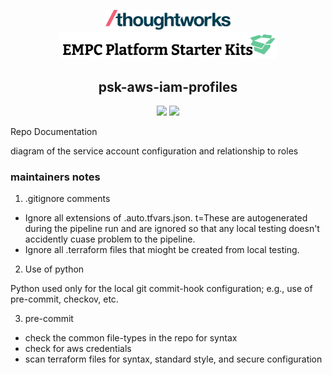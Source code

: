 <div align="center">
	<p>
	<img alt="Thoughtworks Logo" src="https://raw.githubusercontent.com/ThoughtWorks-DPS/static/master/thoughtworks_flamingo_wave.png?sanitize=true" width=200 /><br />
	<img alt="DPS Title" src="https://raw.githubusercontent.com/ThoughtWorks-DPS/static/master/EMPCPlatformStarterKitsImage.png?sanitize=true" width=350/><br />
	<h2>psk-aws-iam-profiles</h2>
	<a href="https://opensource.org/licenses/MIT"><img src="https://img.shields.io/github/license/ThoughtWorks-DPS/lab-iam-profiles"></a> <a href="https://aws.amazon.com"><img src="https://img.shields.io/badge/-deployed-blank.svg?style=social&logo=amazon"></a>
	</p>
</div>


Repo Documentation

diagram of the service account configuration and relationship to roles

### maintainers notes

1. .gitignore comments

* Ignore all extensions of .auto.tfvars.json. t=These are autogenerated during the pipeline run and are ignored so that any local testing doesn't accidently cuase problem to the pipeline.  
* Ignore all .terraform files that mioght be created from local testing.  

2. Use of python  

Python used only for the local git commit-hook configuration; e.g., use of pre-commit, checkov, etc.  

3. pre-commit

* check the common file-types in the repo for syntax
* check for aws credentials
* scan terraform files for syntax, standard style, and secure configuration

